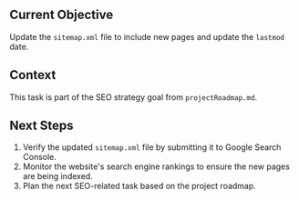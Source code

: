 ## Current Objective
Update the `sitemap.xml` file to include new pages and update the `lastmod` date.

## Context
This task is part of the SEO strategy goal from `projectRoadmap.md`.

## Next Steps
1. Verify the updated `sitemap.xml` file by submitting it to Google Search Console.
2. Monitor the website's search engine rankings to ensure the new pages are being indexed.
3. Plan the next SEO-related task based on the project roadmap.
